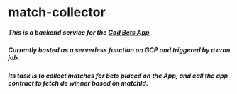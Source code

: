 # match-collector
##### This is a backend service for the [Cod Bets App](https://github.com/viken33/CodBets "Cod Bets!")
##### Currently hosted as a serverless function on GCP and triggered by a cron job.
##### Its task is to collect matches for bets placed on the App, and call the app contract to fetch de winner based on matchId.
